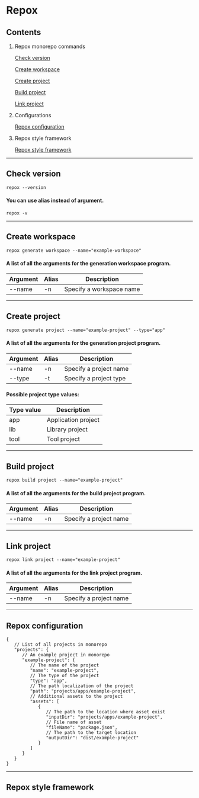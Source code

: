 # Repox

## Contents

1) Repox monorepo commands

   [Check version](#check-version)
   
   [Create workspace](#create-workspace)
   
   [Create project](#create-project)
   
   [Build project](#build-project)

   [Link project](#link-project)

2) Configurations

   [Repox configuration](#repox-configuration)

3) Repox style framework

   [Repox style framework](#repox-style-framework)

---

## <span id="check-version">Check version</span>


```shell
repox --version
```

#### You can use alias instead of argument.

```shell
repox -v
```

---

## <span id="create-workspace">Create workspace</span>


```shell
repox generate workspace --name="example-workspace"
```

#### A list of all the arguments for the generation workspace program.

| Argument | Alias | Description              |
|----------|-------|--------------------------|
| --name   | -n    | Specify a workspace name |

---

## <span id="create-project">Create project</span>


```shell
repox generate project --name="example-project" --type="app"
```

#### A list of all the arguments for the generation project program.

| Argument | Alias | Description            |
|----------|-------|------------------------|
| --name   | -n    | Specify a project name |
| --type   | -t    | Specify a project type |

#### Possible project type values:

| Type value | Description         |
|------------|---------------------|
| app        | Application project |
| lib        | Library project     |
| tool       | Tool project        |

---

## <span id="build-project">Build project</span>


```shell
repox build project --name="example-project"
```

#### A list of all the arguments for the build project program.

| Argument | Alias | Description            |
|----------|-------|------------------------|
| --name   | -n    | Specify a project name |

---

## <span id="link-project">Link project</span>


```shell
repox link project --name="example-project"
```

#### A list of all the arguments for the link project program.

| Argument | Alias | Description            |
|----------|-------|------------------------|
| --name   | -n    | Specify a project name |

---

## <span id="repox-configuration">Repox configuration</span>

```json5
{
   // List of all projects in monorepo
   "projects": {
      // An example project in monorepo
      "example-project": {
         // The name of the project
         "name": "example-project",
         // The type of the project
         "type": "app",
         // The path localization of the project
         "path": "projects/apps/example-project",
         // Additional assets to the project
         "assets": [
            {
               // The path to the location where asset exist
               "inputDir": "projects/apps/example-project",
               // File name of asset
               "fileName": "package.json",
               // The path to the target location
               "outputDir": "dist/example-project"
            }
         ]
      }
   }
}
```

---

## <span id="repox-style-framework">Repox style framework</span>

